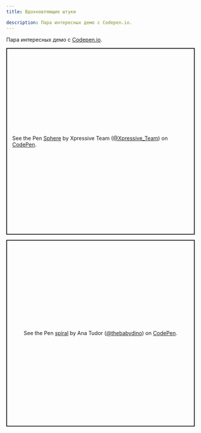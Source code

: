 ```yaml
---
title: Вдохновляющие штуки

description: Пара интересных демо с Codepen.io.
---
```

Пара интересных демо с <a href="https://codepen.io">Codepen.io</a>.<!--more-->

<p class="codepen" data-height="500" data-theme-id="4974" data-default-tab="result" data-user="Xpressive_Team" data-slug-hash="ejuJA" style="height: 500px; box-sizing: border-box; display: flex; align-items: center; justify-content: center; border: 2px solid; margin: 1em 0; padding: 1em;" data-pen-title="Sphere">
  <span>See the Pen <a href="https://codepen.io/Xpressive_Team/pen/ejuJA">
  Sphere</a> by Xpressive Team (<a href="https://codepen.io/Xpressive_Team">@Xpressive_Team</a>)
  on <a href="https://codepen.io">CodePen</a>.</span>
</p>
<script async src="https://static.codepen.io/assets/embed/ei.js"></script>

<p class="codepen" data-height="500" data-theme-id="4974" data-default-tab="result" data-user="thebabydino" data-slug-hash="BuHka" style="height: 500px; box-sizing: border-box; display: flex; align-items: center; justify-content: center; border: 2px solid; margin: 1em 0; padding: 1em;" data-pen-title="spiral">
  <span>See the Pen <a href="https://codepen.io/thebabydino/pen/BuHka">
  spiral</a> by Ana Tudor (<a href="https://codepen.io/thebabydino">@thebabydino</a>)
  on <a href="https://codepen.io">CodePen</a>.</span>
</p>
<script async src="https://static.codepen.io/assets/embed/ei.js"></script>

